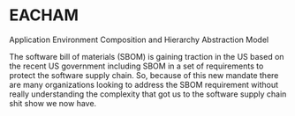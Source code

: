 # EACHAM
Application Environment Composition and Hierarchy Abstraction Model

The software bill of materials (SBOM) is gaining traction in the US based on the recent US government including SBOM in a set of requirements to protect the software supply chain.  So, because of this new mandate there are many organizations looking to address the SBOM requirement without really understanding the complexity that got us to the software supply chain shit show we now have. 
